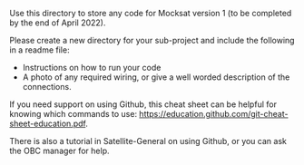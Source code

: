 Use this directory to store any code for Mocksat version 1 (to be completed by the end of April 2022).


Please create a new directory for your sub-project and include the following in a readme file:
- Instructions on how to run your code
- A photo of any required wiring, or give a well worded description of the connections.


If you need support on using Github, this cheat sheet can be helpful for knowing which commands to use: https://education.github.com/git-cheat-sheet-education.pdf.

There is also a tutorial in Satellite-General on using Github, or you can ask the OBC manager for help.
